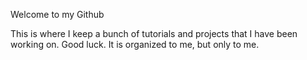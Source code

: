 Welcome to my Github

This is where I keep a bunch of tutorials and projects that I have been working on. Good luck. It is organized to me, but only to me. 
